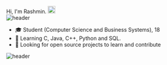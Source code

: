Hi, I'm Rashmin. <img height="20" width="20" src="https://cdn.simpleicons.org/ubuntu/orange" /><br>
![header](https://capsule-render.vercel.app/api?type=rect&color=gradient&height=1)
- :mortar_board: Student (Computer Science and Business Systems), 18
- 🌱 Learning C, Java, C++, Python and SQL.
- 🤔 Looking for open source projects to learn and contribute

![header](https://capsule-render.vercel.app/api?type=rect&color=gradient&height=1)
<!-- ![stat](https://github-stats-alpha.vercel.app/api?username=rashcasm) -->
